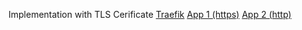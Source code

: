 Implementation with TLS Cerificate
[Traefik](https://github.com/helmimuzkr/traefik-proxy)
[App 1 (https)](https://github.com/helmimuzkr/tekkotekkotech)
[App 2 (http)](https://github.com/helmimuzkr/simple-http-server)
